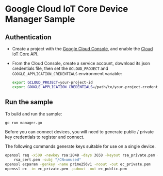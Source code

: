# Google Cloud IoT Core Device Manager Sample

## Authentication

* Create a project with the [Google Cloud Console][cloud-console], and enable
  the [Cloud IoT Core API][cloud-iot-api].
* From the Cloud Console, create a service account,
  download its json credentials file, then set the `GCLOUD_PROJECT` and
  `GOOGLE_APPLICATION_CREDENTIALS` environment variable:

  ```bash
  export GCLOUD_PROJECT=your-project-id
  export GOOGLE_APPLICATION_CREDENTIALS=/path/to/your-project-credentials.json
  ```

[cloud-console]: https://console.cloud.google.com
[cloud-iot-api]: https://console.developers.google.com/iot

## Run the sample

To build and run the sample:

```bash
go run manager.go
```

Before you can connect devices, you will need to generate public / private key
credentials to register and connect.

The following commands generate keys suitable for use on a single device.

```bash
openssl req -x509 -newkey rsa:2048 -days 3650 -keyout rsa_private.pem -nodes -out \
    rsa_cert.pem -subj "/CN=unused"
openssl ecparam -genkey -name prime256v1 -noout -out ec_private.pem
openssl ec -in ec_private.pem -pubout -out ec_public.pem
```
